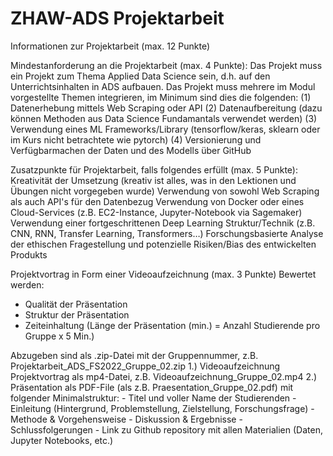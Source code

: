 # ZHAW-ADS Projektarbeit

Informationen zur Projektarbeit (max. 12 Punkte)

Mindestanforderung an die Projektarbeit (max. 4 Punkte):
Das Projekt muss ein Projekt zum Thema Applied Data Science sein, d.h. auf den Unterrichtsinhalten in ADS aufbauen.
Das Projekt muss mehrere im Modul vorgestellte Themen integrieren, im Minimum sind dies die folgenden: 
(1) Datenerhebung mittels Web Scraping oder API
(2) Datenaufbereitung (dazu können Methoden aus Data Science Fundamantals verwendet werden)
(3) Verwendung eines ML Frameworks/Library (tensorflow/keras, sklearn oder im Kurs nicht betrachtete wie pytorch) 
(4) Versionierung und Verfügbarmachen der Daten und des Modells über GitHub

Zusatzpunkte für Projektarbeit, falls folgendes erfüllt (max. 5 Punkte):
Kreativität der Umsetzung (kreativ ist alles, was in den Lektionen und Übungen nicht vorgegeben wurde)
Verwendung von sowohl Web Scraping als auch API's für den Datenbezug
Verwendung von Docker oder eines Cloud-Services (z.B. EC2-Instance, Jupyter-Notebook via Sagemaker)
Verwendung einer fortgeschrittenen Deep Learning Struktur/Technik (z.B. CNN, RNN, Transfer Learning, Transformers…)
Forschungsbasierte Analyse der ethischen Fragestellung und potenzielle Risiken/Bias des entwickelten Produkts

Projektvortrag in Form einer Videoaufzeichnung (max. 3 Punkte)
Bewertet werden:
- Qualität der Präsentation
- Struktur der Präsentation
- Zeiteinhaltung (Länge der Präsentation (min.) = Anzahl Studierende pro Gruppe x 5 Min.)

Abzugeben sind als .zip-Datei mit der Gruppennummer, z.B. Projektarbeit_ADS_FS2022_Gruppe_02.zip
1.) Videoaufzeichnung Projektvortrag als mp4-Datei, z.B. Videoaufzeichnung_Gruppe_02.mp4
2.) Präsentation als PDF-File (als z.B. Praesentation_Gruppe_02.pdf) mit folgender Minimalstruktur:
     - Titel und voller Name der Studierenden
     - Einleitung (Hintergrund, Problemstellung, Zielstellung, Forschungsfrage)
     - Methode & Vorgehensweise
     - Diskussion & Ergebnisse
     - Schlussfolgerungen
     - Link zu Github repository mit allen Materialien (Daten, Jupyter Notebooks, etc.)
